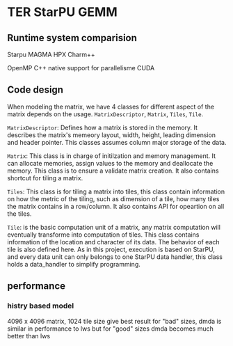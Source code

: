 # TER StarPU GEMM

## Runtime system comparision
Starpu
MAGMA
HPX
Charm++

OpenMP
C++ native support for parallelisme
CUDA


## Code design
When modeling the matrix, we have 4 classes for different aspect of the matrix depends on the usage. `MatrixDescriptor`, `Matrix`, `Tiles`, `Tile`.

`MatrixDescriptor`: Defines how a matrix is stored in the memory. It describes the matrix's memeory layout, width, height, leading dimension and header pointer. This classes assumes column major storage of the data.

`Matrix`: This class is in charge of initilzation and memory management. It can allocate memories, assign values to the memory and deallocate the memory. This class is to ensure a validate matrix creation. It also contains shortcut for tiling a matrix.

`Tiles`: This class is for tiling a matrix into tiles, this class contain information on how the metric of the tiling, such as dimension of a tile, how many tiles the matrix contains in a row/column. It also contains API for opeartion on all the tiles.

`Tile`: is the basic computation unit of a matrix, any matrix computation will eventually transforme into computation of tiles. This class contains information of the location and character of its data. The behavior of each tile is also defined here. As in this project, execution is based on StarPU, and every data unit can only belongs to one StarPU data handler, this class holds a data_handler to simplify programming.


## performance
### histry based model
4096 x 4096 matrix, 1024 tile size give best result
for "bad" sizes, dmda is similar in performance to lws but for "good" sizes dmda becomes much better than lws
### 